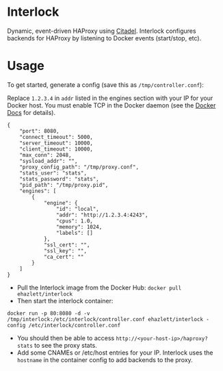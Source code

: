 # Interlock
Dynamic, event-driven HAProxy using [Citadel](https://github.com/citadel/citadel).  Interlock configures backends for HAProxy by listening to Docker events (start/stop, etc).

# Usage
To get started, generate a config (save this as `/tmp/controller.conf`):

Replace `1.2.3.4` in `addr` listed in the engines section with your IP for your Docker host.  You must enable TCP in the Docker daemon (see the [Docker Docs](http://docs.docker.com/reference/commandline/cli/) for details).

```
{
    "port": 8080,
    "connect_timeout": 5000,
    "server_timeout": 10000,
    "client_timeout": 10000,
    "max_conn": 2048,
    "sysload_addr": "",
    "proxy_config_path": "/tmp/proxy.conf",
    "stats_user": "stats",
    "stats_password": "stats",
    "pid_path": "/tmp/proxy.pid",
    "engines": [
        {
            "engine": {
                "id": "local",
                "addr": "http://1.2.3.4:4243",
                "cpus": 1.0,
                "memory": 1024,
                "labels": []
            },
            "ssl_cert": "",
            "ssl_key": "",
            "ca_cert": ""
        }
    ]
}
```

* Pull the Interlock image from the Docker Hub: `docker pull ehazlett/interlock`
* Then start the interlock container:

`docker run -p 80:8080 -d -v /tmp/interlock:/etc/interlock/controller.conf ehazlett/interlock -config /etc/interlock/controller.conf`

* You should then be able to access `http://<your-host-ip>/haproxy?stats` to see the proxy stats.
* Add some CNAMEs or /etc/host entries for your IP.  Interlock uses the `hostname` in the container config to add backends to the proxy.
